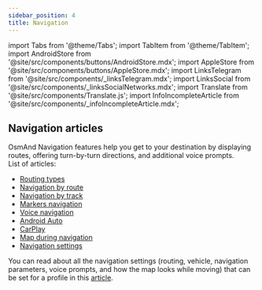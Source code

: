 ```yaml
---
sidebar_position: 4
title: Navigation
---
```


import Tabs from '@theme/Tabs';
import TabItem from '@theme/TabItem';
import AndroidStore from '@site/src/components/buttons/AndroidStore.mdx';
import AppleStore from '@site/src/components/buttons/AppleStore.mdx';
import LinksTelegram from '@site/src/components/_linksTelegram.mdx';
import LinksSocial from '@site/src/components/_linksSocialNetworks.mdx';
import Translate from '@site/src/components/Translate.js';
import InfoIncompleteArticle from '@site/src/components/_infoIncompleteArticle.mdx';


## Navigation articles

OsmAnd Navigation features help you get to your destination by displaying routes, offering turn-by-turn directions, and additional voice prompts.  
List of articles:

- [Routing types](./routing/index.md)
- [Navigation by route](./route-navigation.md)
- [Navigation by track](./gpx-navigation.md)
- [Markers navigation](./markers-navigation.md)
- [Voice navigation](./voice-navigation.md)
- [Android Auto](./auto-car.md)
- [CarPlay](./car-play.md)
- [Map during navigation](./map-during-navigation.md)
- [Navigation settings](./navigation-settings.md)


You can read about all the navigation settings (routing, vehicle, navigation parameters, voice prompts, and how the map looks while moving) that can be set for a profile in this [article](../navigation/index.md/#navigation-settings).  